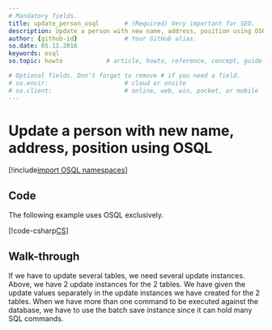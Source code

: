 ```yaml
---
# Mandatory fields.
title: update_person_osql       # (Required) Very important for SEO.
description: Update a person with new name, address, position using OSQL  # (Required) Important for SEO.
author: {github-id}             # Your GitHub alias.
so.date: 05.11.2016
keywords: osql
so.topic: howto            # article, howto, reference, concept, guide

# Optional fields. Don't forget to remove # if you need a field.
# so.envir:                     # cloud or onsite
# so.client:                    # online, web, win, pocket, or mobile
---
```


# Update a person with new name, address, position using OSQL

[!include[import OSQL namespaces](../../includes/using-osql.md)]

## Code

The following example uses OSQL exclusively.

[!code-csharp[CS](includes/update-person-osql.cs)]

## Walk-through

If we have to update several tables, we need several update instances. Above, we have 2 update instances for the 2 tables. We have given the update values separately in the update instances we have created for the 2 tables. When we have more than one command to be executed against the database, we have to use the batch save instance since it can hold many SQL commands.
